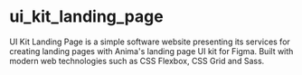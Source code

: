 # ui_kit_landing_page
UI Kit Landing Page is a simple software website presenting its services for creating landing pages with Anima's landing page UI kit for Figma. Built with modern web technologies such as CSS Flexbox, CSS Grid and Sass.
